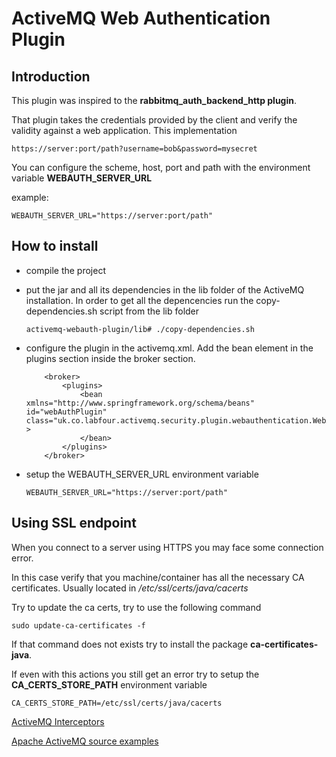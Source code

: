 # ActiveMQ Web Authentication Plugin

## Introduction

This plugin was inspired to the **rabbitmq_auth_backend_http plugin**.

That plugin takes the credentials provided by the client and verify the validity against a web application.
This implementation 

```$xslt
https://server:port/path?username=bob&password=mysecret
```

You can configure the scheme, host, port and path with the environment variable **WEBAUTH_SERVER_URL**

example:
```$xslt
WEBAUTH_SERVER_URL="https://server:port/path"
```

## How to install

- compile the project

- put the jar and all its dependencies in the lib folder of the ActiveMQ installation.
  In order to get all the depencencies run the copy-dependencies.sh script from the lib folder

    ```
    activemq-webauth-plugin/lib# ./copy-dependencies.sh
    ```
- configure the plugin in the activemq.xml. Add the bean element in the plugins section inside the broker section.

    ```$xslt
        <broker> 
            <plugins>
                <bean xmlns="http://www.springframework.org/schema/beans" id="webAuthPlugin" class="uk.co.labfour.activemq.security.plugin.webauthentication.WebAuthPlugin" >
                </bean>
            </plugins>
        </broker>
    
    ```
- setup the WEBAUTH_SERVER_URL environment variable
    ```$xslt
    WEBAUTH_SERVER_URL="https://server:port/path"
    ```


## Using SSL endpoint

When you connect to a server using HTTPS you may face some connection error.

In this case verify that you machine/container has all the necessary CA certificates. Usually located in _/etc/ssl/certs/java/cacerts_

Try to update the ca certs, try to use the following command 


```$xslt
sudo update-ca-certificates -f
```

If that command does not exists try to install the package **ca-certificates-java**.

If even with this actions you still get an error try to setup the **CA_CERTS_STORE_PATH** environment variable

```$xslt
CA_CERTS_STORE_PATH=/etc/ssl/certs/java/cacerts
```



[ActiveMQ Interceptors](http://activemq.apache.org/interceptors.html)

[Apache ActiveMQ source examples](http://svn.apache.org/repos/asf/activemq/trunk/activemq-broker/src/main/java/org/apache/activemq/)

